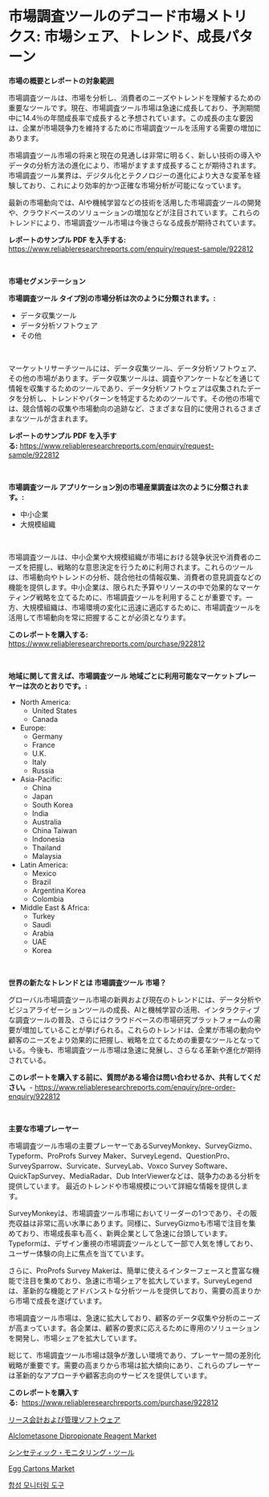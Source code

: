 <p><h1>市場調査ツールのデコード市場メトリクス: 市場シェア、トレンド、成長パターン</h1></p><p><strong>市場の概要とレポートの対象範囲</strong></p>
<p><p>市場調査ツールは、市場を分析し、消費者のニーズやトレンドを理解するための重要なツールです。現在、市場調査ツール市場は急速に成長しており、予測期間中に14.4％の年間成長率で成長すると予想されています。この成長の主な要因は、企業が市場競争力を維持するために市場調査ツールを活用する需要の増加にあります。</p><p>市場調査ツール市場の将来と現在の見通しは非常に明るく、新しい技術の導入やデータの分析方法の進化により、市場がますます成長することが期待されます。市場調査ツール業界は、デジタル化とテクノロジーの進化により大きな変革を経験しており、これにより効率的かつ正確な市場分析が可能になっています。</p><p>最新の市場動向では、AIや機械学習などの技術を活用した市場調査ツールの開発や、クラウドベースのソリューションの増加などが注目されています。これらのトレンドにより、市場調査ツール市場は今後さらなる成長が期待されています。</p></p>
<p><strong>レポートのサンプル PDF を入手する:</strong> <a href="https://www.reliableresearchreports.com/enquiry/request-sample/922812">https://www.reliableresearchreports.com/enquiry/request-sample/922812</a></p>
<p>&nbsp;</p>
<p><strong>市場セグメンテーション</strong></p>
<p><strong>市場調査ツール タイプ別の市場分析は次のように分類されます。:</strong></p>
<p><ul><li>データ収集ツール</li><li>データ分析ソフトウェア</li><li>その他</li></ul></p>
<p>&nbsp;</p>
<p><p>マーケットリサーチツールには、データ収集ツール、データ分析ソフトウェア、その他の市場があります。データ収集ツールは、調査やアンケートなどを通じて情報を収集するためのツールであり、データ分析ソフトウェアは収集されたデータを分析し、トレンドやパターンを特定するためのツールです。その他の市場では、競合情報の収集や市場動向の追跡など、さまざまな目的に使用されるさまざまなツールが含まれます。</p></p>
<p><strong>レポートのサンプル PDF を入手する:</strong>&nbsp;<a href="https://www.reliableresearchreports.com/enquiry/request-sample/922812">https://www.reliableresearchreports.com/enquiry/request-sample/922812</a></p>
<p>&nbsp;</p>
<p><strong> 市場調査ツール アプリケーション別の市場産業調査は次のように分類されます。:</strong></p>
<p><ul><li>中小企業</li><li>大規模組織</li></ul></p>
<p>&nbsp;</p>
<p><p>市場調査ツールは、中小企業や大規模組織が市場における競争状況や消費者のニーズを把握し、戦略的な意思決定を行うために利用されます。これらのツールは、市場動向やトレンドの分析、競合他社の情報収集、消費者の意見調査などの機能を提供します。中小企業は、限られた予算やリソースの中で効果的なマーケティング戦略を立てるために、市場調査ツールを利用することが重要です。一方、大規模組織は、市場環境の変化に迅速に適応するために、市場調査ツールを活用して市場動向を常に把握することが必須となります。</p></p>
<p><strong>このレポートを購入する:</strong>&nbsp; <a href="https://www.reliableresearchreports.com/purchase/922812">https://www.reliableresearchreports.com/purchase/922812</a></p>
<p>&nbsp;</p>
<p><strong>地域に関して言えば、市場調査ツール 地域ごとに利用可能なマーケットプレーヤーは次のとおりです。:</strong></p>
<p><ul>
    <li>
        North America:
        <ul>
            <li>United States</li>
            <li>Canada</li>
        </ul>
    </li>
    <li>
        Europe:
        <ul>
            <li>Germany</li>
            <li>France</li>
            <li>U.K.</li>
            <li>Italy</li>
            <li>Russia</li>
        </ul>
    </li>
    <li>
        Asia-Pacific:
        <ul>
            <li>China</li>
            <li>Japan</li>
            <li>South Korea</li>
            <li>India</li>
            <li>Australia</li>
            <li>China Taiwan</li>
            <li>Indonesia</li>
            <li>Thailand</li>
            <li>Malaysia</li>
        </ul>
    </li>
    <li>
        Latin America:
        <ul>
            <li>Mexico</li>
            <li>Brazil</li>
            <li>Argentina Korea</li>
            <li>Colombia</li>
        </ul>
    </li>
    <li>
        Middle East & Africa:
        <ul>
            <li>Turkey</li>
            <li>Saudi</li>
            <li>Arabia</li>
            <li>UAE</li>
            <li>Korea</li>
        </ul>
    </li>
    </ul></p>
<p>&nbsp;</p>
<p><strong>世界の新たなトレンドとは 市場調査ツール 市場？</strong></p>
<p><p>グローバル市場調査ツール市場の新興および現在のトレンドには、データ分析やビジュアライゼーションツールの成長、AIと機械学習の活用、インタラクティブな調査ツールの普及、さらにはクラウドベースの市場研究プラットフォームの需要が増加していることが挙げられる。これらのトレンドは、企業が市場の動向や顧客のニーズをより効果的に把握し、戦略を立てるための重要なツールとなっている。今後も、市場調査ツール市場は急速に発展し、さらなる革新や進化が期待されている。</p></p>
<p><strong>このレポートを購入する前に、質問がある場合は問い合わせるか、共有してください。</strong>- <a href="https://www.reliableresearchreports.com/enquiry/pre-order-enquiry/922812">https://www.reliableresearchreports.com/enquiry/pre-order-enquiry/922812</a></p>
<p>&nbsp;</p>
<p><strong>主要な市場プレーヤー</strong></p>
<p><p>市場調査ツール市場の主要プレーヤーであるSurveyMonkey、SurveyGizmo、Typeform、ProProfs Survey Maker、SurveyLegend、QuestionPro、SurveySparrow、Survicate、SurveyLab、Voxco Survey Software、QuickTapSurvey、MediaRadar、Dub InterViewerなどは、競争力のある分析を提供しています。 最近のトレンドや市場規模について詳細な情報を提供します。</p><p>SurveyMonkeyは、市場調査ツール市場においてリーダーの1つであり、その販売収益は非常に高い水準にあります。同様に、SurveyGizmoも市場で注目を集めており、市場成長率も高く、新興企業として急速に台頭しています。Typeformは、デザイン重視の市場調査ツールとして一部で人気を博しており、ユーザー体験の向上に焦点を当てています。</p><p>さらに、ProProfs Survey Makerは、簡単に使えるインターフェースと豊富な機能で注目を集めており、急速に市場シェアを拡大しています。SurveyLegendは、革新的な機能とアドバンストな分析ツールを提供しており、需要の高まりから市場で成長を遂げています。</p><p>市場調査ツール市場は、急速に拡大しており、顧客のデータ収集や分析のニーズが高まっています。各企業は、顧客の要求に応えるために専用のソリューションを開発し、市場シェアを拡大しています。</p><p>総じて、市場調査ツール市場は競争が激しい環境であり、プレーヤー間の差別化戦略が重要です。需要の高まりから市場は拡大傾向にあり、これらのプレーヤーは革新的なアプローチや顧客志向のサービスを提供しています。</p></p>
<p><strong>このレポートを購入する:</strong>&nbsp;&nbsp;<a href="https://www.reliableresearchreports.com/purchase/922812">https://www.reliableresearchreports.com/purchase/922812</a></p>
<p><p><a href="https://github.com/mohamedbakry57/Market-Research-Report-List-2/blob/main/5922716182549.md">リース会計および管理ソフトウェア</a></p><p><a href="https://github.com/jaidynmorantestelletmjzya/Market-Research-Report-List-1/blob/main/alclometasone-dipropionate-reagent-market.md">Alclometasone Dipropionate Reagent Market</a></p><p><a href="https://github.com/lababdou/Market-Research-Report-List-2/blob/main/1578378182550.md">シンセティック・モニタリング・ツール</a></p><p><a href="https://issuu.com/reportprime-2/docs/egg-cartons-market-size-2030.pptx">Egg Cartons Market</a></p><p><a href="https://github.com/laholand/Market-Research-Report-List-2/blob/main/2052899182545.md">합성 모니터링 도구</a></p></p>
